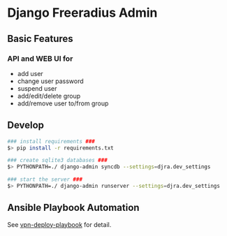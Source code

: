# Django Freeradius Admin


## Basic Features

### API and WEB UI for

* add user
* change user password
* suspend user
* add/edit/delete group
* add/remove user to/from group

## Develop

``` bash
### install requirements ###
$> pip install -r requirements.txt

### create sqlite3 databases ###
$> PYTHONPATH=./ django-admin syncdb --settings=djra.dev_settings

### start the server ###
$> PYTHONPATH=./ django-admin runserver --settings=djra.dev_settings
```

## Ansible Playbook Automation

See [vpn-deploy-playbook](https://github.com/ftao/vpn-deploy-playbook) for detail.
